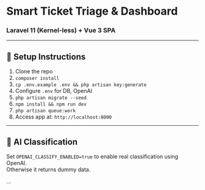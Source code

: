 # Smart Ticket Triage & Dashboard

### Laravel 11 (Kernel-less) + Vue 3 SPA

---

## 🚀 Setup Instructions

1. Clone the repo
2. `composer install`
3. `cp .env.example .env && php artisan key:generate`
4. Configure `.env` for DB, OpenAI
5. `php artisan migrate --seed`
6. `npm install && npm run dev`
7. `php artisan queue:work`
8. Access app at: `http://localhost:8000`

---

## 🤖 AI Classification
Set `OPENAI_CLASSIFY_ENABLED=true` to enable real classification using OpenAI.  
Otherwise it returns dummy data.

...
